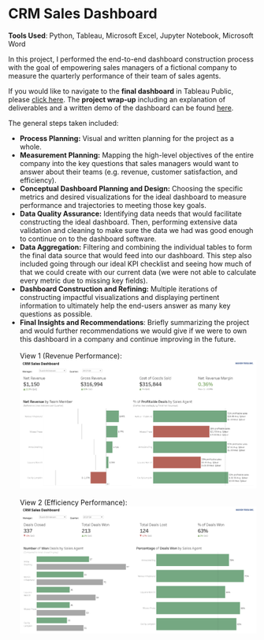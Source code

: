 CRM Sales Dashboard 
======================================

**Tools Used**: Python, Tableau, Microsoft Excel, Jupyter Notebook, Microsoft Word

In this project, I performed the end-to-end dashboard construction process with the goal of empowering sales managers of a fictional company to measure the quarterly performance of their team of sales agents.

If you would like to navigate to the **final dashboard** in Tableau Public, please [click here](https://public.tableau.com/views/CRMSalesDashboard_17252277791160/RevenueDashboard?:language=en-US&:sid=&:redirect=auth&:display_count=n&:origin=viz_share_link).
The **project wrap-up** including an explanation of deliverables and a written demo of the dashboard can be found [here](Wrap-Up%20Final%20Insights%20and%20Recommendations.docx).

The general steps taken included:
* **Process Planning:** Visual and written planning for the project as a whole.
* **Measurement Planning:** Mapping the high-level objectives of the entire company into the key questions that sales managers would want to answer about their teams (e.g. revenue, customer satisfaction, and efficiency).
* **Conceptual Dashboard Planning and Design:** Choosing the specific metrics and desired visualizations for the ideal dashboard to measure performance and trajectories to meeting those key goals.
* **Data Quality Assurance:** Identifying data needs that would facilitate constructing the ideal dashboard. Then, performing extensive data validation and cleaning to make sure the data we had was good enough to continue on to the dashboard software.
* **Data Aggregation:** Filtering and combining the individual tables to form the final data source that would feed into our dashboard. This step also included going through our ideal KPI checklist and seeing how much of that we could create with our current data (we were not able to calculate every metric due to missing key fields).
* **Dashboard Construction and Refining:** Multiple iterations of constructing impactful visualizations and displaying pertinent information to ultimately help the end-users answer as many key questions as possible.
* **Final Insights and Recommendations**: Briefly summarizing the project and would further recommendations we would give if we were to own this dashboard in a company and continue improving in the future.
<br></br>
View 1 (Revenue Performance):
![CRM Sales Dashboard Revenue View](./Images/CRMSalesDashboardRevenueView.png)
<br></br>
View 2 (Efficiency Performance):
![CRM Sales Dashboard Efficiency View](./Images/CRMSalesDashboardEfficiencyView.png)